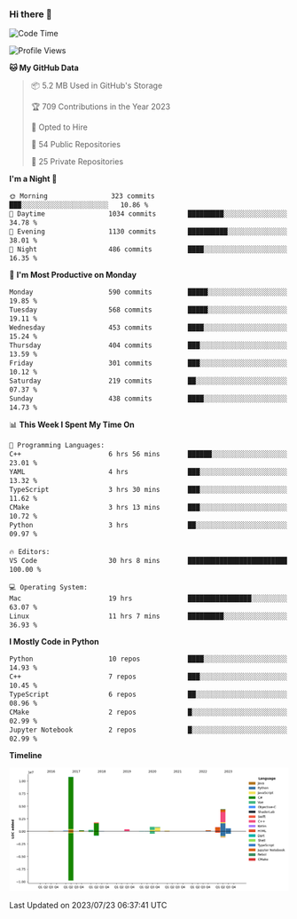 ### Hi there 👋

<!--START_SECTION:waka-->
![Code Time](http://img.shields.io/badge/Code%20Time-38%20hrs%2027%20mins-blue)

![Profile Views](http://img.shields.io/badge/Profile%20Views-548-blue)

**🐱 My GitHub Data** 

> 📦 5.2 MB Used in GitHub's Storage 
 > 
> 🏆 709 Contributions in the Year 2023
 > 
> 💼 Opted to Hire
 > 
> 📜 54 Public Repositories 
 > 
> 🔑 25 Private Repositories 
 > 
**I'm a Night 🦉** 

```text
🌞 Morning                323 commits         ███░░░░░░░░░░░░░░░░░░░░░░   10.86 % 
🌆 Daytime                1034 commits        █████████░░░░░░░░░░░░░░░░   34.78 % 
🌃 Evening                1130 commits        ██████████░░░░░░░░░░░░░░░   38.01 % 
🌙 Night                  486 commits         ████░░░░░░░░░░░░░░░░░░░░░   16.35 % 
```
📅 **I'm Most Productive on Monday** 

```text
Monday                   590 commits         █████░░░░░░░░░░░░░░░░░░░░   19.85 % 
Tuesday                  568 commits         █████░░░░░░░░░░░░░░░░░░░░   19.11 % 
Wednesday                453 commits         ████░░░░░░░░░░░░░░░░░░░░░   15.24 % 
Thursday                 404 commits         ███░░░░░░░░░░░░░░░░░░░░░░   13.59 % 
Friday                   301 commits         ███░░░░░░░░░░░░░░░░░░░░░░   10.12 % 
Saturday                 219 commits         ██░░░░░░░░░░░░░░░░░░░░░░░   07.37 % 
Sunday                   438 commits         ████░░░░░░░░░░░░░░░░░░░░░   14.73 % 
```


📊 **This Week I Spent My Time On** 

```text
💬 Programming Languages: 
C++                      6 hrs 56 mins       ██████░░░░░░░░░░░░░░░░░░░   23.01 % 
YAML                     4 hrs               ███░░░░░░░░░░░░░░░░░░░░░░   13.32 % 
TypeScript               3 hrs 30 mins       ███░░░░░░░░░░░░░░░░░░░░░░   11.62 % 
CMake                    3 hrs 13 mins       ███░░░░░░░░░░░░░░░░░░░░░░   10.72 % 
Python                   3 hrs               ██░░░░░░░░░░░░░░░░░░░░░░░   09.97 % 

🔥 Editors: 
VS Code                  30 hrs 8 mins       █████████████████████████   100.00 % 

💻 Operating System: 
Mac                      19 hrs              ████████████████░░░░░░░░░   63.07 % 
Linux                    11 hrs 7 mins       █████████░░░░░░░░░░░░░░░░   36.93 % 
```

**I Mostly Code in Python** 

```text
Python                   10 repos            ████░░░░░░░░░░░░░░░░░░░░░   14.93 % 
C++                      7 repos             ███░░░░░░░░░░░░░░░░░░░░░░   10.45 % 
TypeScript               6 repos             ██░░░░░░░░░░░░░░░░░░░░░░░   08.96 % 
CMake                    2 repos             █░░░░░░░░░░░░░░░░░░░░░░░░   02.99 % 
Jupyter Notebook         2 repos             █░░░░░░░░░░░░░░░░░░░░░░░░   02.99 % 
```



**Timeline**

![Lines of Code chart](https://raw.githubusercontent.com/SwimingKim/SwimingKim/main/assets/bar_graph.png)


 Last Updated on 2023/07/23 06:37:41 UTC
<!--END_SECTION:waka-->

<!-- ![SwimingKim's GitHub stats](https://github-readme-stats.vercel.app/api?username=swimingkim&show_icons=true&theme=default&count_private=true&rank_icon=github&card_width=495)

![Top Langs](https://github-readme-stats.vercel.app/api/top-langs/?username=swimingkim&layout=compact&langs_count=10&card_width=495)

[![SwimingKim's wakatime stats](https://github-readme-stats.vercel.app/api/wakatime?username=swimingkim)](https://github.com/anuraghazra/github-readme-stats) -->

<!--
**SwimingKim/SwimingKim** is a ✨ _special_ ✨ repository because its `README.md` (this file) appears on your GitHub profile.

Here are some ideas to get you started:

- 🔭 I’m currently working on ...
- 🌱 I’m currently learning ...
- 👯 I’m looking to collaborate on ...
- 🤔 I’m looking for help with ...
- 💬 Ask me about ...
- 📫 How to reach me: ...
- 😄 Pronouns: ...
- ⚡ Fun fact: ...
-->

